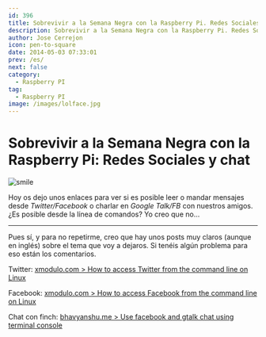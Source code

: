 ```yaml
---
id: 396
title: Sobrevivir a la Semana Negra con la Raspberry Pi. Redes Sociales y chat
description: Sobrevivir a la Semana Negra con la Raspberry Pi. Redes Sociales y chat
author: Jose Cerrejon
icon: pen-to-square
date: 2014-05-03 07:33:01
prev: /es/
next: false
category:
  - Raspberry PI
tag:
  - Raspberry PI
image: /images/lolface.jpg
---
```


# Sobrevivir a la Semana Negra con la Raspberry Pi: Redes Sociales y chat

![smile](/images/lolface.jpg)

Hoy os dejo unos enlaces para ver si es posible leer o mandar mensajes desde *Twitter/Facebook* o charlar en *Google Talk/FB* con nuestros amigos. ¿Es posible desde la línea de comandos? Yo creo que no...

- - -
Pues sí, y para no repetirme, creo que hay unos posts muy claros (aunque en inglés) sobre el tema que voy a dejaros. Si tenéis algún problema para eso están los comentarios.

Twitter: [xmodulo.com > How to access Twitter from the command line on Linux](http://xmodulo.com/2013/12/access-twitter-command-line-linux.html)

Facebook: [xmodulo.com > How to access Facebook from the command line on Linux](http://xmodulo.com/2014/01/access-facebook-command-line-linux.html)

Chat con finch: [bhavyanshu.me > Use facebook and gtalk chat using terminal console](http://bhavyanshu.me/tutorials/use-fbgtalk-chat-using-terminal-console/12/07/2013/)